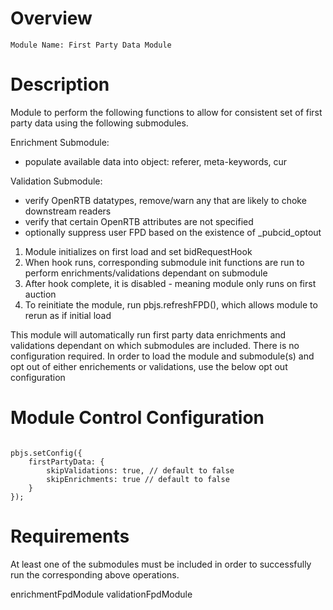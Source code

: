 # Overview

```
Module Name: First Party Data Module
```

# Description

Module to perform the following functions to allow for consistent set of first party data using the following submodules.

Enrichment Submodule:
- populate available data into object: referer, meta-keywords, cur

Validation Submodule:
- verify OpenRTB datatypes, remove/warn any that are likely to choke downstream readers
- verify that certain OpenRTB attributes are not specified
- optionally suppress user FPD based on the existence of _pubcid_optout


1. Module initializes on first load and set bidRequestHook 
2. When hook runs, corresponding submodule init functions are run to perform enrichments/validations dependant on submodule
3. After hook complete, it is disabled - meaning module only runs on first auction
4. To reinitiate the module, run pbjs.refreshFPD(), which allows module to rerun as if initial load


This module will automatically run first party data enrichments and validations dependant on which submodules are included. There is no configuration required. In order to load the module and submodule(s) and opt out of either enrichements or validations, use the below opt out configuration

# Module Control Configuration

```

pbjs.setConfig({
    firstPartyData: {
        skipValidations: true, // default to false
        skipEnrichments: true // default to false
    }
});

```

# Requirements

At least one of the submodules must be included in order to successfully run the corresponding above operations.

enrichmentFpdModule
validationFpdModule